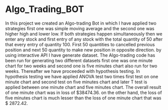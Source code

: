 # Algo_Trading_BOT
In this project we created an Algo-trading Bot in which I have applied two strategies first one was simple moving average and the second one was higher high and lower low. 
If both strategies happen simultaneously then we enter any stock and first entry of any stock with the total quantity of 50 after that every entry of quantity 100.
First 50 quantities to cancelled previous position and next 50 quantity to make new position in opposite direction. by using interactive API I have generate  dataset. 
The Algo-trading code has been run for generating two different datasets first one was one minute chart for two weeks and second one is five minutes chart also run for two weeks. 
Thereafter we have proceeded with hypothesis testing. In hypothesis testing we have applied ANOVA test two times first test on one minute chart and second test on five minutes chart and later T test is applied between one minute chart and five minutes chart. 
The overall result of one minute chart was in loss of $38474.36. on the other hand, the loss of five minutes chart is much lesser than the loss of one minute chart that was $ 2872.42.
